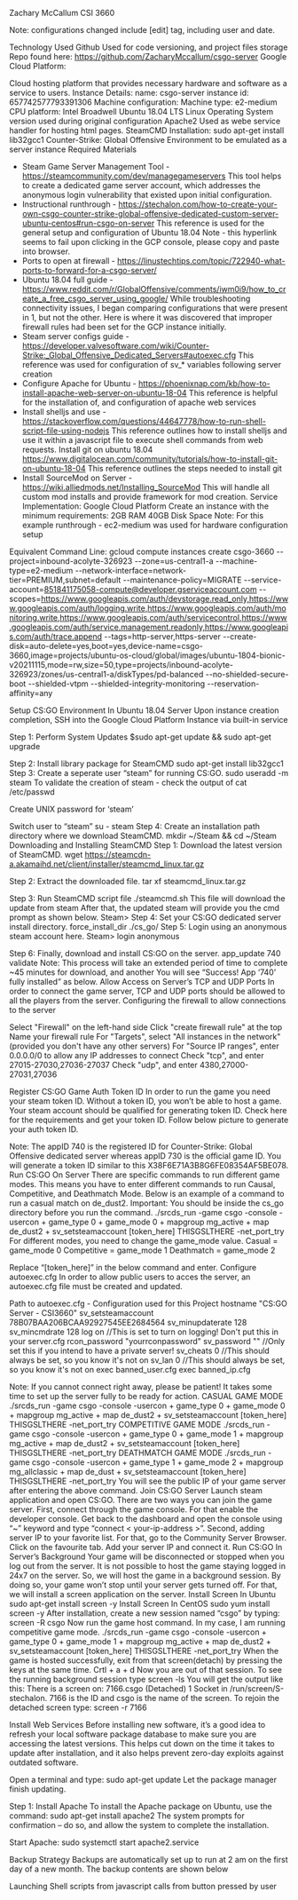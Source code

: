                                                
Zachary McCallum
CSI 3660

Note: configurations changed include [edit] tag, including user and date.

Technology Used
Github
Used for code versioning, and project files storage
Repo found here: https://github.com/ZacharyMccallum/csgo-server
Google Cloud Platform:


Cloud hosting platform that provides necessary hardware and software as a service to users. 
Instance Details:
name: csgo-server
instance id: 657742577793391306
Machine configuration:
Machine type: e2-medium
CPU platform: Intel Broadwell
Ubuntu 18.04 LTS
Linux Operating System version used during original configuration
Apache2
Used as webe service handler for hosting html pages.
SteamCMD
 Installation:
sudo apt-get install lib32gcc1
Counter-Strike: Global Offensive
Environment to be emulated as a server instance
Required Materials
- Steam Game Server Management Tool -
https://steamcommunity.com/dev/managegameservers
This tool helps to create a dedicated game server account, which addresses the anonymous login vulnerability that existed upon initial configuration.
- Instructional runthrough -
https://stechalon.com/how-to-create-your-own-csgo-counter-strike-global-offensive-dedicated-custom-server-ubuntu-centos#run-csgo-on-server
This reference is used for the general setup and configuration of Ubuntu 18.04
Note - this hyperlink seems to fail upon clicking in the GCP console, please copy and paste into browser.
- Ports to open at firewall -
https://linustechtips.com/topic/722940-what-ports-to-forward-for-a-csgo-server/
- Ubuntu 18.04 full guide -
https://www.reddit.com/r/GlobalOffensive/comments/iwm0i9/how_to_create_a_free_csgo_server_using_google/
While troubleshooting connectivity issues, I began comparing configurations that were present in 1, but not the other. Here is where it was discovered that improper firewall rules had been set for the GCP instance initially. 
- Steam server configs guide -
https://developer.valvesoftware.com/wiki/Counter-Strike:_Global_Offensive_Dedicated_Servers#autoexec.cfg
This reference was used for configuration of sv_* variables following server creation
- Configure Apache for Ubuntu -
https://phoenixnap.com/kb/how-to-install-apache-web-server-on-ubuntu-18-04
This reference is helpful for the installation of, and configuration of apache web services
- Install shelljs and use - 
https://stackoverflow.com/questions/44647778/how-to-run-shell-script-file-using-nodejs
This reference outlines how to install shelljs and use it within a javascript file to execute shell commands from web requests.
Install git on ubuntu 18.04
https://www.digitalocean.com/community/tutorials/how-to-install-git-on-ubuntu-18-04
This reference outlines the steps needed to install git
- Install SourceMod on Server - 
https://wiki.alliedmods.net/Installing_SourceMod
This will handle all custom mod installs and provide framework for mod creation.
Service Implementation:
Google Cloud Platform
Create an instance with the minimum requirements:
2GB RAM
40GB Disk Space
Note: For this example runthrough - ec2-medium was used for hardware configuration setup


Equivalent Command Line: gcloud compute instances create csgo-3660 --project=inbound-acolyte-326923 --zone=us-central1-a --machine-type=e2-medium --network-interface=network-tier=PREMIUM,subnet=default --maintenance-policy=MIGRATE --service-account=851841175058-compute@developer.gserviceaccount.com --scopes=https://www.googleapis.com/auth/devstorage.read_only,https://www.googleapis.com/auth/logging.write,https://www.googleapis.com/auth/monitoring.write,https://www.googleapis.com/auth/servicecontrol,https://www.googleapis.com/auth/service.management.readonly,https://www.googleapis.com/auth/trace.append --tags=http-server,https-server --create-disk=auto-delete=yes,boot=yes,device-name=csgo-3660,image=projects/ubuntu-os-cloud/global/images/ubuntu-1804-bionic-v20211115,mode=rw,size=50,type=projects/inbound-acolyte-326923/zones/us-central1-a/diskTypes/pd-balanced --no-shielded-secure-boot --shielded-vtpm --shielded-integrity-monitoring --reservation-affinity=any


Setup CS:GO Environment In Ubuntu 18.04 Server
Upon instance creation completion, SSH into the Google Cloud Platform Instance via built-in service

Step 1: Perform System Updates
$sudo apt-get update && sudo apt-get upgrade

Step 2: Install library package for SteamCMD
sudo apt-get install lib32gcc1
Step 3: Create a seperate user “steam” for running CS:GO.
sudo useradd -m steam
To validate the creation of steam - check the output of cat /etc/passwd

Create UNIX password for ‘steam’

Switch user to “steam”
su - steam
Step 4: Create an installation path directory where we download SteamCMD.
mkdir ~/Steam && cd ~/Steam
Downloading and Installing SteamCMD
Step 1: Download the latest version of SteamCMD.
wget https://steamcdn-a.akamaihd.net/client/installer/steamcmd_linux.tar.gz

Step 2: Extract the downloaded file.
tar xf steamcmd_linux.tar.gz

Step 3: Run SteamCMD script file
./steamcmd.sh
This file will download the update from steam
After that, the updated steam will provide you the cmd prompt as shown below.
Steam>
Step 4: Set your CS:GO dedicated server install directory.
force_install_dir ./cs_go/
Step 5: Login using an anonymous steam account here.
Steam> login anonymous

Step 6: Finally, download and install CS:GO on the server.
app_update 740 validate
Note: This process will take an extended period of time to complete ~45 minutes for download, and another 
You will see “Success! App ‘740’ fully installed” as below. 
Allow Access on Server’s TCP and UDP Ports
In order to connect the game server, TCP and UDP ports should be allowed to all the players from the server. 
Configuring the firewall to allow connections to the server
 
Select "Firewall" on the left-hand side
Click "create firewall rule" at the top
Name your firewall rule
For "Targets", select "All instances in the network" (provided you don't have any other servers)
For "Source IP ranges", enter 0.0.0.0/0 to allow any IP addresses to connect
Check "tcp", and enter 27015-27030,27036-27037
Check "udp", and enter 4380,27000-27031,27036

Register CS:GO Game Auth Token ID
In order to run the game you need your steam token ID. Without a token ID, you won’t be able to host a game.
Your steam account should be qualified for generating token ID. Check here for the requirements and get your token ID.
Follow below picture to generate your auth token ID. 

Note: The appID 740 is the registered ID for Counter-Strike: Global Offensive dedicated server whereas appID 730 is the official game ID.
You will generate a token ID similar to this X38F6E71A3B8G6FE08354AF5BE078.
Run CS:GO On Server
There are specific commands to run different game modes. This means you have to enter different commands to run Causal, Competitive, and Deathmatch Mode. Below is an example of a command to run a casual match on de_dust2.
Important: You should be inside the cs_go directory before you run the command.
./srcds_run -game csgo -console -usercon + game_type 0 + game_mode 0 + mapgroup mg_active + map de_dust2 + sv_setsteamaccount [token_here] THISGSLTHERE -net_port_try
For different modes, you need to change the game_mode value.
Casual = game_mode 0
Competitive = game_mode 1
Deathmatch = game_mode 2
 
Replace “[token_here]” in the below command and enter.
Configure autoexec.cfg
In order to allow public users to acces the server, an autoexec.cfg file must be created and updated.

Path to autoexec.cfg - 
Configuration used for this Project
hostname "CS:GO Server - CSI3660"
sv_setsteamaccount 78B07BAA206BCAA92927545EE2684564
sv_minupdaterate 128
sv_mincmdrate 128
log on //This is set to turn on logging! Don't put this in your server.cfg
rcon_password "yourrconpassword"
sv_password "" //Only set this if you intend to have a private server!
sv_cheats 0 //This should always be set, so you know it's not on
sv_lan 0 //This should always be set, so you know it's not on
exec banned_user.cfg
exec banned_ip.cfg


Note: If you cannot connect right away, please be patient! It takes some time to set up the server fully to be ready for action.
CASUAL GAME MODE
./srcds_run -game csgo -console -usercon + game_type 0 + game_mode 0 + mapgroup mg_active + map de_dust2 + sv_setsteamaccount [token_here] THISGSLTHERE -net_port_try
COMPETITIVE GAME MODE
./srcds_run -game csgo -console -usercon + game_type 0 + game_mode 1 + mapgroup mg_active + map de_dust2 + sv_setsteamaccount [token_here] THISGSLTHERE -net_port_try
DEATHMATCH GAME MODE
./srcds_run -game csgo -console -usercon + game_type 1 + game_mode 2 + mapgroup mg_allclassic + map de_dust + sv_setsteamaccount [token_here] THISGSLTHERE -net_port_try
You will see the public IP of your game server after entering the above command. 
Join CS:GO Server
Launch steam application and open CS:GO. There are two ways you can join the game server.
First, connect through the game console. For that enable the developer console. 
Get back to the dashboard and open the console using “~” keyword and type “connect < your-ip-address >”. 
Second, adding server IP to your favorite list. For that, go to the Community Server Browser.
Click on the favourite tab. 
Add your server IP and connect it. 
Run CS:GO In Server’s Background
Your game will be disconnected or stopped when you log out from the server.
It is not possible to host the game staying logged in 24x7 on the server. So, we will host the game in a background session. By doing so, your game won’t stop until your server gets turned off.
For that, we will install a screen application on the server.
Install Screen In Ubuntu
sudo apt-get install screen -y
Install Screen In CentOS
sudo yum install screen -y
After installation, create a new session named “csgo” by typing:
screen -R csgo
Now run the game host command. In my case, I am running competitive game mode.
./srcds_run -game csgo -console -usercon + game_type 0 + game_mode 1 + mapgroup mg_active + map de_dust2 + sv_setsteamaccount [token_here] THISGSLTHERE -net_port_try
When the game is hosted successfully, exit from that screen(detach) by pressing the keys at the same time.
Crtl + a + d
Now you are out of that session. To see the running background session type
screen -ls
You will get the output like this:
There is a screen on:
    7166.csgo    (Detached)
1 Socket in /run/screen/S-stechalon.
7166 is the ID and csgo is the name of the screen.
To rejoin the detached screen type:
screen -r 7166
 
Install Web Services
Before installing new software, it’s a good idea to refresh your local software package database to make sure you are accessing the latest versions. This helps cut down on the time it takes to update after installation, and it also helps prevent zero-day exploits against outdated software.
 
Open a terminal and type:
sudo apt-get update
Let the package manager finish updating.
 
Step 1: Install Apache
To install the Apache package on Ubuntu, use the command:
sudo apt-get install apache2
The system prompts for confirmation – do so, and allow the system to complete the installation.

Start Apache:
sudo systemctl start apache2.service
 

Backup Strategy
Backups are automatically set up to run at 2 am on the first day of a new month. The backup contents are shown below



Launching Shell scripts from javascript calls from button pressed by user


